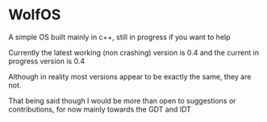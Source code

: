 # WolfOS
A simple OS built mainly in c++, still in progress if you want to help

Currently the latest working (non crashing) version is 0.4 and the current in progress version is 0.4

Although in reality most versions appear to be exactly the same, they are not.

That being said though I would be more than open to suggestions or contributions, for now mainly towards the GDT and IDT
